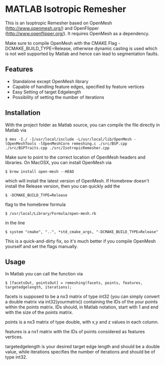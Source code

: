 # MATLAB Isotropic Remesher

This is an Isoptropic Remesher based on OpenMesh (http://www.openmesh.org/) and OpenFlipper (http://www.openflipper.org/). It requires OpenMesh as a dependency.

Make sure to compile OpenMesh with the CMAKE Flag -DCMAKE_BUILD_TYPE=Release, otherwise dynamic casting is used which is not well supported by Matlab and hence can lead to segmentation faults. 

## Features

- Standalone except OpenMesh library
- Capable of handling feature edges, specified by feature vertices
- Easy Setting of target Edgelength
- Possibility of setting the number of iterations

## Installation

With the project folder as Matlab source, you can compile the file directly in Matlab via

    $ mex -I./ -I/usr/local/include -L/usr/local/lib/OpenMesh -lOpenMeshTools -lOpenMeshCore remeshing.c ./src/BSP.cpp ./src/BSPTraits.cpp ./src/IsotropicRemesher.cpp

Make sure to point to the correct location of OpenMesh headers and libraries. On MacOSX, you can install OpenMesh via

    $ brew install open-mesh --HEAD

which will install the latest version of OpenMesh. If Homebrew doesn't install the Release version, then you can quickly add the

    $ -DCMAKE_BUILD_TYPE=Release

flag to the homebrew formula 

    $ /usr/local/Library/Formula/open-mesh.rb

in the line 

    $ system "cmake", "..", *std_cmake_args, "-DCMAKE_BUILD_TYPE=Release"

This is a quick-and-dirty fix, so it's much better if you compile OpenMesh yourself and set the flags manually. 

## Usage

In Matlab you can call the function via

    $ [facetsOut, pointsOut] = remeshing(facets, points, features, targetedgelength, iterations);

facets is supposed to be a nx3 matrix of type int32 (you can simply convert a double matrix via int32(yourmatrix)) containing the IDs of the your points within the points matrix. IDs should, in Matlab notation, start with 1 and end with the size of the points matrix. 

points is a nx3 matrix of type double, with x,y and z values in each column. 

features is a nx1 matrix with the IDs of points considered as features vertices. 

targetedgelength is your desired target edge length and should be a double value, while iterations specifies the number of iterations and should be of type int32. 